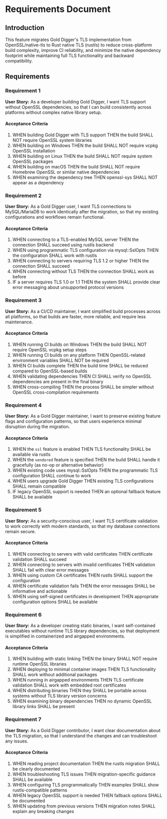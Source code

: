# Requirements Document

## Introduction

This feature migrates Gold Digger's TLS implementation from OpenSSL/native-tls to Rust native TLS (rustls) to reduce cross-platform build complexity, improve CI reliability, and minimize the native dependency footprint while maintaining full TLS functionality and backward compatibility.

## Requirements

### Requirement 1

**User Story:** As a developer building Gold Digger, I want TLS support without OpenSSL dependencies, so that I can build consistently across platforms without complex native library setup.

#### Acceptance Criteria

1. WHEN building Gold Digger with TLS support THEN the build SHALL NOT require OpenSSL system libraries
2. WHEN building on Windows THEN the build SHALL NOT require vcpkg OpenSSL installation
3. WHEN building on Linux THEN the build SHALL NOT require system OpenSSL packages
4. WHEN building on macOS THEN the build SHALL NOT require Homebrew OpenSSL or similar native dependencies
5. WHEN examining the dependency tree THEN openssl-sys SHALL NOT appear as a dependency

### Requirement 2

**User Story:** As a Gold Digger user, I want TLS connections to MySQL/MariaDB to work identically after the migration, so that my existing configurations and workflows remain functional.

#### Acceptance Criteria

1. WHEN connecting to a TLS-enabled MySQL server THEN the connection SHALL succeed using rustls backend
2. WHEN using programmatic TLS configuration via mysql::SslOpts THEN the configuration SHALL work with rustls
3. WHEN connecting to servers requiring TLS 1.2 or higher THEN the connection SHALL succeed
4. WHEN connecting without TLS THEN the connection SHALL work as before
5. IF a server requires TLS 1.0 or 1.1 THEN the system SHALL provide clear error messaging about unsupported protocol versions

### Requirement 3

**User Story:** As a CI/CD maintainer, I want simplified build processes across all platforms, so that builds are faster, more reliable, and require less maintenance.

#### Acceptance Criteria

1. WHEN running CI builds on Windows THEN the build SHALL NOT require OpenSSL vcpkg setup steps
2. WHEN running CI builds on any platform THEN OpenSSL-related environment variables SHALL NOT be required
3. WHEN CI builds complete THEN the build time SHALL be reduced compared to OpenSSL-based builds
4. WHEN validating dependencies THEN CI SHALL verify no OpenSSL dependencies are present in the final binary
5. WHEN cross-compiling THEN the process SHALL be simpler without OpenSSL cross-compilation requirements

### Requirement 4

**User Story:** As a Gold Digger maintainer, I want to preserve existing feature flags and configuration patterns, so that users experience minimal disruption during the migration.

#### Acceptance Criteria

1. WHEN the `ssl` feature is enabled THEN TLS functionality SHALL be available via rustls
2. WHEN the `vendored` feature is specified THEN the build SHALL handle it gracefully (as no-op or alternative behavior)
3. WHEN existing code uses mysql::SslOpts THEN the programmatic TLS configuration SHALL continue to work
4. WHEN users upgrade Gold Digger THEN existing TLS configurations SHALL remain compatible
5. IF legacy OpenSSL support is needed THEN an optional fallback feature SHALL be available

### Requirement 5

**User Story:** As a security-conscious user, I want TLS certificate validation to work correctly with modern standards, so that my database connections remain secure.

#### Acceptance Criteria

1. WHEN connecting to servers with valid certificates THEN certificate validation SHALL succeed
2. WHEN connecting to servers with invalid certificates THEN validation SHALL fail with clear error messages
3. WHEN using custom CA certificates THEN rustls SHALL support the configuration
4. WHEN certificate validation fails THEN the error messages SHALL be informative and actionable
5. WHEN using self-signed certificates in development THEN appropriate configuration options SHALL be available

### Requirement 6

**User Story:** As a developer creating static binaries, I want self-contained executables without runtime TLS library dependencies, so that deployment is simplified in containerized and airgapped environments.

#### Acceptance Criteria

1. WHEN building with static linking THEN the binary SHALL NOT require runtime OpenSSL libraries
2. WHEN deploying to minimal container images THEN TLS functionality SHALL work without additional packages
3. WHEN running in airgapped environments THEN TLS certificate validation SHALL work with embedded root certificates
4. WHEN distributing binaries THEN they SHALL be portable across systems without TLS library version concerns
5. WHEN examining binary dependencies THEN no dynamic OpenSSL library links SHALL be present

### Requirement 7

**User Story:** As a Gold Digger contributor, I want clear documentation about the TLS migration, so that I understand the changes and can troubleshoot any issues.

#### Acceptance Criteria

1. WHEN reading project documentation THEN the rustls migration SHALL be clearly documented
2. WHEN troubleshooting TLS issues THEN migration-specific guidance SHALL be available
3. WHEN configuring TLS programmatically THEN examples SHALL show rustls-compatible patterns
4. WHEN legacy OpenSSL support is needed THEN fallback options SHALL be documented
5. WHEN updating from previous versions THEN migration notes SHALL explain any breaking changes
